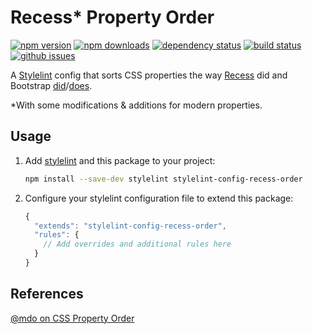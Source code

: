 # Recess\* Property Order

[![npm version][npm-img]][npm-url]
[![npm downloads][npm-dls]][npm-url]
[![dependency status][david-img]][david-url]
[![build status][travis-img]][travis-url]
[![github issues][issues-img]][issues-url]

A [Stylelint][] config that sorts CSS properties the way [Recess][] did and
Bootstrap [did][]/[does][].

\*With some modifications & additions for modern properties.

## Usage

1.  Add [stylelint][] and this package to your project:  
    ```sh
    npm install --save-dev stylelint stylelint-config-recess-order
    ```
2.  Configure your stylelint configuration file to extend this package:  
    ```js
    {
      "extends": "stylelint-config-recess-order",
      "rules": {
        // Add overrides and additional rules here
      }
    }
    ```

## References

[@mdo on CSS Property Order][mdo-order]

[npm-url]: https://www.npmjs.com/package/stylelint-config-recess-order

[npm-img]: https://img.shields.io/npm/v/stylelint-config-recess-order.svg?style=flat-square

[npm-dls]: https://img.shields.io/npm/dt/stylelint-config-recess-order.svg?style=flat-square

[david-url]: https://david-dm.org/stormwarning/stylelint-config-recess-order

[david-img]: https://img.shields.io/david/stormwarning/stylelint-config-recess-order.svg?style=flat-square

[travis-url]: https://travis-ci.org/stormwarning/stylelint-config-recess-order

[travis-img]: https://img.shields.io/travis/stormwarning/stylelint-config-recess-order.svg?style=flat-square

[issues-url]: https://github.com/stormwarning/stylelint-config-recess-order/issues

[issues-img]: https://img.shields.io/github/issues/stormwarning/stylelint-config-recess-order.svg?style=flat-square

[stylelint]: https://github.com/stylelint/stylelint

[recess]: https://github.com/twitter/recess/blob/29bccc870b7b4ccaa0a138e504caf608a6606b59/lib/lint/strict-property-order.js

[did]: https://github.com/twbs/bootstrap/blob/f58997a0dae54dc98d11892afef9acb85bdc6a1e/.scss-lint.yml#L136

[does]: https://github.com/twbs/bootstrap/blob/ba878eb542ab6c04786741569ba089d02e9bea46/.stylelintrc#L36

[mdo-order]: http://markdotto.com/2011/11/29/css-property-order/
